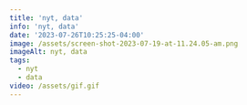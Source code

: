 ```yaml
---
title: 'nyt, data'
info: 'nyt, data'
date: '2023-07-26T10:25:25-04:00'
image: /assets/screen-shot-2023-07-19-at-11.24.05-am.png
imageAlt: nyt, data
tags:
  - nyt
  - data
video: /assets/gif.gif
---
```


